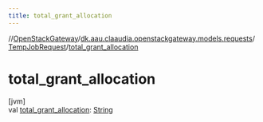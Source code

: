 ```yaml
---
title: total_grant_allocation
---
```

//[OpenStackGateway](../../../index.html)/[dk.aau.claaudia.openstackgateway.models.requests](../index.html)/[TempJobRequest](index.html)/[total_grant_allocation](total_grant_allocation.html)



# total_grant_allocation



[jvm]\
val [total_grant_allocation](total_grant_allocation.html): [String](https://kotlinlang.org/api/latest/jvm/stdlib/kotlin/-string/index.html)




